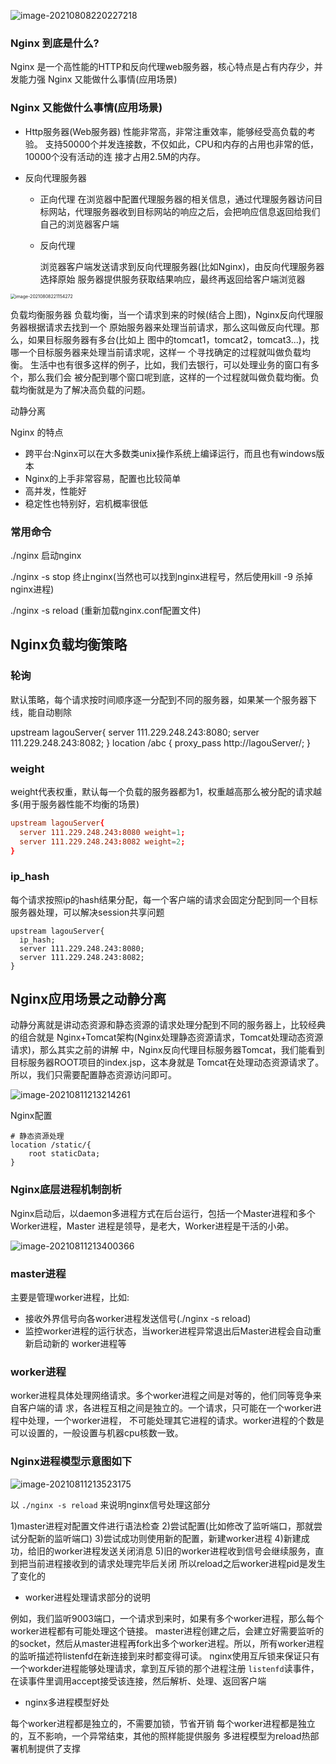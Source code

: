 ![image-20210808220227218](asserts/nginx/image-20210808220227218.png)

### Nginx 到底是什么?

Nginx 是一个高性能的HTTP和反向代理web服务器，核心特点是占有内存少，并发能力强 Nginx 又能做什么事情(应用场景)

### Nginx 又能做什么事情(应用场景)

- Http服务器(Web服务器) 性能非常高，非常注重效率，能够经受高负载的考验。
  支持50000个并发连接数，不仅如此，CPU和内存的占用也非常的低，10000个没有活动的连 接才占用2.5M的内存。

- 反向代理服务器 

  - 正向代理
    在浏览器中配置代理服务器的相关信息，通过代理服务器访问目标网站，代理服务器收到目标网站的响应之后，会把响应信息返回给我们自己的浏览器客户端

  - 反向代理

    浏览器客户端发送请求到反向代理服务器(比如Nginx)，由反向代理服务器选择原始 服务器提供服务获取结果响应，最终再返回给客户端浏览器

<img src="asserts/nginx/image-20210808221154272.png" alt="image-20210808221154272" style="zoom:50%;" />

负载均衡服务器
负载均衡，当一个请求到来的时候(结合上图)，Nginx反向代理服务器根据请求去找到一个 原始服务器来处理当前请求，那么这叫做反向代理。那么，如果目标服务器有多台(比如上 图中的tomcat1，tomcat2，tomcat3...)，找哪一个目标服务器来处理当前请求呢，这样一 个寻找确定的过程就叫做负载均衡。
生活中也有很多这样的例子，比如，我们去银行，可以处理业务的窗口有多个，那么我们会
被分配到哪个窗口呢到底，这样的一个过程就叫做负载均衡。负载均衡就是为了解决高负载的问题。

动静分离



Nginx 的特点

- 跨平台:Nginx可以在大多数类unix操作系统上编译运行，而且也有windows版本 
- Nginx的上手非常容易，配置也比较简单
- 高并发，性能好
- 稳定性也特别好，宕机概率很低



### 常用命令

./nginx 启动nginx

./nginx -s stop 终止nginx(当然也可以找到nginx进程号，然后使用kill -9 杀掉nginx进程) 

./nginx -s reload (重新加载nginx.conf配置文件)





## Nginx负载均衡策略

###  轮询

  默认策略，每个请求按时间顺序逐一分配到不同的服务器，如果某一个服务器下线，能自动剔除

upstream lagouServer{
  server 111.229.248.243:8080;
  server 111.229.248.243:8082;
}
location /abc {
  proxy_pass http://lagouServer/;
}

### weight

 weight代表权重，默认每一个负载的服务器都为1，权重越高那么被分配的请求越多(用于服务器性能不均衡的场景)


```conf
upstream lagouServer{
  server 111.229.248.243:8080 weight=1;
  server 111.229.248.243:8082 weight=2;
}
```



### ip_hash

每个请求按照ip的hash结果分配，每一个客户端的请求会固定分配到同一个目标服务器处理，可以解决session共享问题

```
upstream lagouServer{
  ip_hash;
  server 111.229.248.243:8080;
  server 111.229.248.243:8082;
}
```



## Nginx应用场景之动静分离

动静分离就是讲动态资源和静态资源的请求处理分配到不同的服务器上，比较经典的组合就是 Nginx+Tomcat架构(Nginx处理静态资源请求，Tomcat处理动态资源请求)，那么其实之前的讲解 中，Nginx反向代理目标服务器Tomcat，我们能看到目标服务器ROOT项目的index.jsp，这本身就是 Tomcat在处理动态资源请求了。
所以，我们只需要配置静态资源访问即可。

![image-20210811213214261](asserts/nginx/image-20210811213214261.png)

Nginx配置

	# 静态资源处理
	location /static/{
		root staticData;
	}

### Nginx底层进程机制剖析

Nginx启动后，以daemon多进程方式在后台运行，包括一个Master进程和多个Worker进程，Master
进程是领导，是老大，Worker进程是干活的小弟。

![image-20210811213400366](asserts/nginx/image-20210811213400366.png)

### master进程 

主要是管理worker进程，比如:

- 接收外界信号向各worker进程发送信号(./nginx -s reload) 
- 监控worker进程的运行状态，当worker进程异常退出后Master进程会自动重新启动新的 worker进程等

### worker进程

worker进程具体处理网络请求。多个worker进程之间是对等的，他们同等竞争来自客户端的请 求，各进程互相之间是独立的。一个请求，只可能在一个worker进程中处理，一个worker进程， 不可能处理其它进程的请求。worker进程的个数是可以设置的，一般设置与机器cpu核数一致。

### Nginx进程模型示意图如下

![image-20210811213523175](asserts/nginx/image-20210811213523175.png)

以 `./nginx -s reload` 来说明nginx信号处理这部分 

1)master进程对配置文件进行语法检查 
2)尝试配置(比如修改了监听端口，那就尝试分配新的监听端口) 
3)尝试成功则使用新的配置，新建worker进程 
4)新建成功，给旧的worker进程发送关闭消息 
5)旧的worker进程收到信号会继续服务，直到把当前进程接收到的请求处理完毕后关闭 所以reload之后worker进程pid是发生了变化的

- worker进程处理请求部分的说明 

例如，我们监听9003端口，一个请求到来时，如果有多个worker进程，那么每个worker进程都有可能处理这个链接。 
master进程创建之后，会建立好需要监听的的socket，然后从master进程再fork出多个worker进程。所以，所有worker进程的监听描述符listenfd在新连接到来时都变得可读。 
nginx使用互斥锁来保证只有一个workder进程能够处理请求，拿到互斥锁的那个进程注册 `listenfd`读事件，在读事件里调用accept接受该连接，然后解析、处理、返回客户端

- nginx多进程模型好处

每个worker进程都是独立的，不需要加锁，节省开销 每个worker进程都是独立的，互不影响，一个异常结束，其他的照样能提供服务 多进程模型为reload热部署机制提供了支撑

